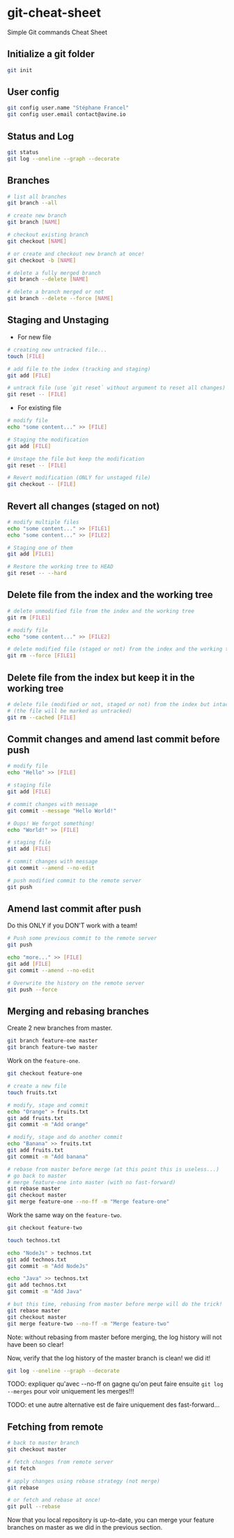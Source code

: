 # git-cheat-sheet

Simple Git commands Cheat Sheet

## Initialize a git folder

```bash
git init
```

## User config

```bash
git config user.name "Stéphane Francel"
git config user.email contact@avine.io
```

## Status and Log

```bash
git status
git log --oneline --graph --decorate
```

## Branches

```bash
# list all branches
git branch --all

# create new branch
git branch [NAME]

# checkout existing branch
git checkout [NAME]

# or create and checkout new branch at once!
git checkout -b [NAME]

# delete a fully merged branch
git branch --delete [NAME]

# delete a branch merged or not
git branch --delete --force [NAME]
```

## Staging and Unstaging

- For new file

```bash
# creating new untracked file...
touch [FILE]

# add file to the index (tracking and staging)
git add [FILE]

# untrack file (use `git reset` without argument to reset all changes)
git reset -- [FILE]
```

- For existing file

```bash
# modify file
echo "some content..." >> [FILE]

# Staging the modification
git add [FILE]

# Unstage the file but keep the modification
git reset -- [FILE]

# Revert modification (ONLY for unstaged file)
git checkout -- [FILE]
```

## Revert all changes (staged on not)

```bash
# modify multiple files
echo "some content..." >> [FILE1]
echo "some content..." >> [FILE2]

# Staging one of them
git add [FILE1]

# Restore the working tree to HEAD
git reset -- --hard
```

## Delete file from the index and the working tree

```bash
# delete unmodified file from the index and the working tree
git rm [FILE1]

# modify file
echo "some content..." >> [FILE2]

# delete modified file (staged or not) from the index and the working tree
git rm --force [FILE1]
```

## Delete file from the index but keep it in the working tree

```bash
# delete file (modified or not, staged or not) from the index but intact keep it in the working tree
# (the file will be marked as untracked)
git rm --cached [FILE]
```

## Commit changes and amend last commit before push

```bash
# modify file
echo "Hello" >> [FILE]

# staging file
git add [FILE]

# commit changes with message
git commit --message "Hello World!"

# Oups! We forgot something!
echo "World!" >> [FILE]

# staging file
git add [FILE]

# commit changes with message
git commit --amend --no-edit

# push modified commit to the remote server
git push
```

## Amend last commit after push

Do this ONLY if you DON'T work with a team!

```bash
# Push some previous commit to the remote server
git push

echo "more..." >> [FILE]
git add [FILE]
git commit --amend --no-edit

# Overwrite the history on the remote server
git push --force
```

## Merging and rebasing branches

Create 2 new branches from master.

```bash
git branch feature-one master
git branch feature-two master
```

Work on the `feature-one`.

```bash
git checkout feature-one

# create a new file
touch fruits.txt

# modify, stage and commit
echo "Orange" > fruits.txt
git add fruits.txt
git commit -m "Add orange"

# modify, stage and do another commit
echo "Banana" >> fruits.txt
git add fruits.txt
git commit -m "Add banana"

# rebase from master before merge (at this point this is useless...)
# go back to master
# merge feature-one into master (with no fast-forward)
git rebase master
git checkout master
git merge feature-one --no-ff -m "Merge feature-one"
```

Work the same way on the `feature-two`.

```bash
git checkout feature-two

touch technos.txt

echo "NodeJs" > technos.txt
git add technos.txt
git commit -m "Add NodeJs"

echo "Java" >> technos.txt
git add technos.txt
git commit -m "Add Java"

# but this time, rebasing from master before merge will do the trick!
git rebase master
git checkout master
git merge feature-two --no-ff -m "Merge feature-two"
```

Note: without rebasing from master before merging, the log history will not have been so clear!

Now, verify that the log history of the master branch is clean! we did it!

```bash
git log --oneline --graph --decorate
```

TODO: expliquer qu'avec --no-ff on gagne qu'on peut faire ensuite `git log --merges`
pour voir uniquement les merges!!!

TODO: et une autre alternative est de faire uniquement des fast-forward...

## Fetching from remote

```bash
# back to master branch
git checkout master

# fetch changes from remote server
git fetch

# apply changes using rebase strategy (not merge)
git rebase

# or fetch and rebase at once!
git pull --rebase
```

Now that you local repository is up-to-date, you can merge your feature branches on master as we did in the previous section.
